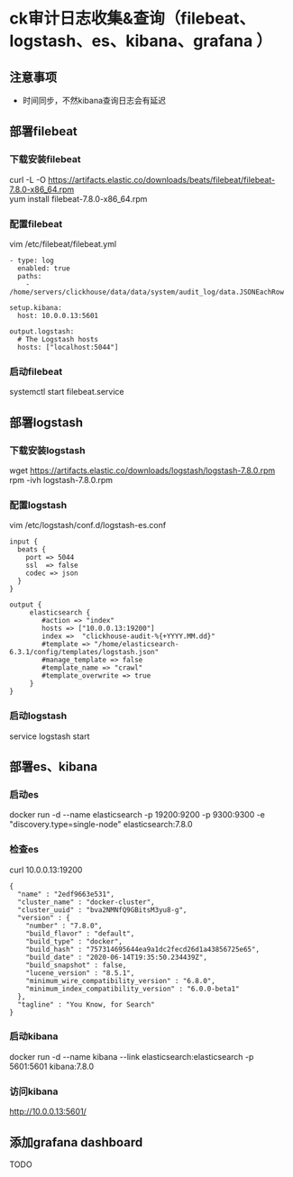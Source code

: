 
# ck审计日志收集&查询（filebeat、logstash、es、kibana、grafana ）
## 注意事项
- 时间同步，不然kibana查询日志会有延迟
## 部署filebeat
### 下载安装filebeat
curl -L -O https://artifacts.elastic.co/downloads/beats/filebeat/filebeat-7.8.0-x86_64.rpm  
yum install filebeat-7.8.0-x86_64.rpm  
### 配置filebeat
vim /etc/filebeat/filebeat.yml
```
- type: log
  enabled: true
  paths:
    - /home/servers/clickhouse/data/data/system/audit_log/data.JSONEachRow

setup.kibana:
  host: 10.0.0.13:5601

output.logstash:
  # The Logstash hosts
  hosts: ["localhost:5044"]
```
### 启动filebeat
systemctl start filebeat.service
## 部署logstash
### 下载安装logstash
wget https://artifacts.elastic.co/downloads/logstash/logstash-7.8.0.rpm  
rpm -ivh logstash-7.8.0.rpm  
### 配置logstash
vim /etc/logstash/conf.d/logstash-es.conf
```
input {
  beats {
    port => 5044
    ssl  => false
    codec => json
  }
}

output {
     elasticsearch {
        #action => "index"
        hosts => ["10.0.0.13:19200"]
        index =>  "clickhouse-audit-%{+YYYY.MM.dd}"
        #template => "/home/elasticsearch-6.3.1/config/templates/logstash.json"
        #manage_template => false
        #template_name => "crawl"
        #template_overwrite => true
     }
}
```
### 启动logstash
service logstash start
## 部署es、kibana
### 启动es
docker run -d --name elasticsearch -p 19200:9200 -p 9300:9300 -e "discovery.type=single-node" elasticsearch:7.8.0  
### 检查es
curl 10.0.0.13:19200
```
{
  "name" : "2edf9663e531",
  "cluster_name" : "docker-cluster",
  "cluster_uuid" : "bva2NMNfQ9GBitsM3yu8-g",
  "version" : {
    "number" : "7.8.0",
    "build_flavor" : "default",
    "build_type" : "docker",
    "build_hash" : "757314695644ea9a1dc2fecd26d1a43856725e65",
    "build_date" : "2020-06-14T19:35:50.234439Z",
    "build_snapshot" : false,
    "lucene_version" : "8.5.1",
    "minimum_wire_compatibility_version" : "6.8.0",
    "minimum_index_compatibility_version" : "6.0.0-beta1"
  },
  "tagline" : "You Know, for Search"
}
```
### 启动kibana
docker run -d --name kibana --link elasticsearch:elasticsearch -p 5601:5601 kibana:7.8.0  
### 访问kibana
http://10.0.0.13:5601/
## 添加grafana dashboard
TODO
